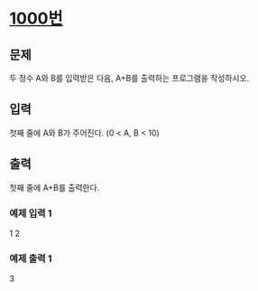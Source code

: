 # [1000번](https://www.acmicpc.net/problem/1000)

## 문제

두 정수 A와 B를 입력받은 다음, A+B를 출력하는 프로그램을 작성하시오.

## 입력

첫째 줄에 A와 B가 주어진다. (0 < A, B < 10)

## 출력

첫째 줄에 A+B를 출력한다.

### 예제 입력 1 

1 2

### 예제 출력 1 

3